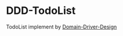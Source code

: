 # DDD-TodoList
TodoList implement by [Domain-Driver-Design](https://domain-driven-design.org/zh/ddd-concept-reference.html)